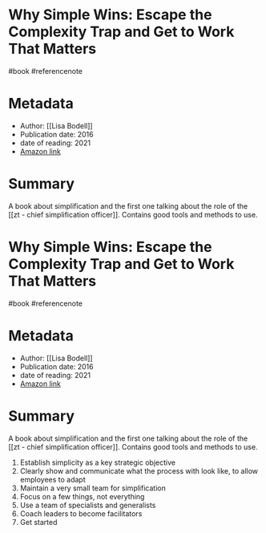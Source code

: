 # Why Simple Wins: Escape the Complexity Trap and Get to Work That Matters

#book #referencenote

# Metadata 
- Author: [[Lisa Bodell]] 
- Publication date: 2016
- date of reading: 2021
- [Amazon link](https://www.amazon.co.uk/Why-Simple-Wins-Complexity-Matters-ebook/dp/B01M7P1QB5)

# Summary
A book about simplification and the first one talking about the role of the [[zt - chief simplification officer]]. Contains good tools and methods to use. 
# Why Simple Wins: Escape the Complexity Trap and Get to Work That Matters

#book #referencenote

# Metadata 
- Author: [[Lisa Bodell]] 
- Publication date: 2016
- date of reading: 2021
- [Amazon link](https://www.amazon.co.uk/Why-Simple-Wins-Complexity-Matters-ebook/dp/B01M7P1QB5)

# Summary
A book about simplification and the first one talking about the role of the [[zt - chief simplification officer]]. Contains good tools and methods to use. 

1. Establish simplicity as a key strategic objective
2. Clearly show and communicate what the process with look like, to allow employees to adapt
3. Maintain a very small team for simplification
4. Focus on a few things, not everything
5. Use a team of specialists and generalists
6. Coach leaders to become facilitators
7. Get started